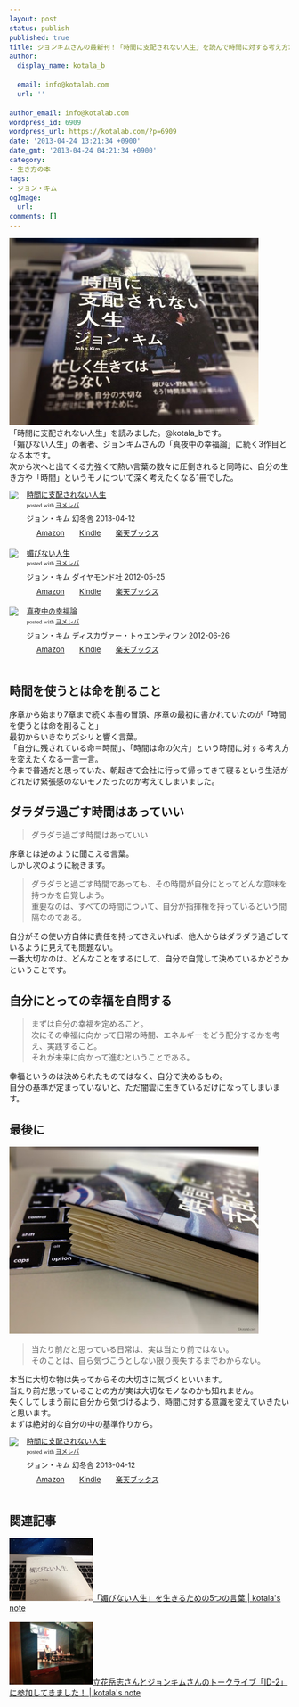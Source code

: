 ```yaml
---
layout: post
status: publish
published: true
title: ジョンキムさんの最新刊！「時間に支配されない人生」を読んで時間に対する考え方が変わってきた
author:
  display_name: kotala_b

  email: info@kotalab.com
  url: ''

author_email: info@kotalab.com
wordpress_id: 6909
wordpress_url: https://kotalab.com/?p=6909
date: '2013-04-24 13:21:34 +0900'
date_gmt: '2013-04-24 04:21:34 +0900'
category:
- 生き方の本
tags:
- ジョン・キム
ogImage:
  url:
comments: []
---
```

<p><img src="/wp-content/uploads/jikansihai_130424-448x336.jpg" alt="jikansihai_130424" width="448" height="336" class="alignnone size-large wp-image-6910" /><br />
「時間に支配されない人生」を読みました。@kotala_bです。<br />
「媚びない人生」の著者、ジョンキムさんの「真夜中の幸福論」に続く3作目となる本です。<br />
次から次へと出てくる力強くて熱い言葉の数々に圧倒されると同時に、自分の生き方や「時間」というモノについて深く考えたくなる1冊でした。</p>
<div class="booklink-box" style="text-align:left;padding-bottom:20px;font-size:small;/zoom: 1;overflow: hidden;">
<div class="booklink-image" style="float:left;margin:0 15px 10px 0;"><a href="https://www.amazon.co.jp/exec/obidos/asin/4344023625/same-22/" name="booklink" rel="nofollow" target="_blank"><img src="https://images-fe.ssl-images-amazon.com/images/I/61VdXzaaJbL._SL160_.jpg" style="border: none;" /></a></div>
<div class="booklink-info" style="line-height:120%;/zoom: 1;overflow: hidden;">
<div class="booklink-name" style="margin-bottom:10px;line-height:120%"><a href="https://www.amazon.co.jp/exec/obidos/asin/4344023625/same-22/" rel="nofollow" name="booklink" target="_blank">時間に支配されない人生</a>
<div class="booklink-powered-date" style="font-size:8pt;margin-top:5px;font-family:verdana;line-height:120%">posted with <a href="https://yomereba.com" target="_blank">ヨメレバ</a></div>
</div>
<div class="booklink-detail" style="margin-bottom:5px;">ジョン・キム 幻冬舎 2013-04-12    </div>
<div class="booklink-link2" style="margin-top:10px;">
<div class="shoplinkamazon" style="display:inline;margin-right:5px;background: url('https://img.yomereba.com/tam_y.gif') 0 0 no-repeat;padding: 2px 0 2px 18px;white-space: nowrap;"><a href="https://www.amazon.co.jp/exec/obidos/asin/4344023625/same-22/" rel="nofollow" target="_blank" title="アマゾン" >Amazon</a></div>
<div class="shoplinkkindle" style="display:inline;margin-right:5px;background: url('https://img.yomereba.com/tam_y.gif') 0 0 no-repeat;padding: 2px 0 2px 18px;white-space: nowrap;"><a href="https://www.amazon.co.jp/exec/obidos/ASIN/B00CEPEI02/same-22/" rel="nofollow" target="_blank" >Kindle</a></div>
<div class="shoplinkrakuten" style="display:inline;margin-right:5px;background: url('https://img.yomereba.com/tam_y.gif') 0 -50px no-repeat;padding: 2px 0 2px 18px;white-space: nowrap;"><a href="https://hb.afl.rakuten.co.jp/hgc/0fa7afc8.bbfc196a.0fa7afc9.d56c38f1/?pc=http%3A%2F%2Fbooks.rakuten.co.jp%2Frb%2F12270606%2F%3Fscid%3Daf_ich_link_urltxt%26m%3Dhttp%3A%2F%2Fm.rakuten.co.jp%2Fev%2Fbook%2F" rel="nofollow" target="_blank" title="楽天ブックス" >楽天ブックス</a></div>
</div>
</div>
<div class="booklink-footer" style="clear: left"></div>
</div>
<div class="booklink-box" style="text-align:left;padding-bottom:20px;font-size:small;/zoom: 1;overflow: hidden;">
<div class="booklink-image" style="float:left;margin:0 15px 10px 0;"><a href="https://www.amazon.co.jp/exec/obidos/asin/4478017697/same-22/" name="booklink" rel="nofollow" target="_blank"><img src="https://images-fe.ssl-images-amazon.com/images/I/31MJqxfaoIL._SL160_.jpg" style="border: none;" /></a></div>
<div class="booklink-info" style="line-height:120%;/zoom: 1;overflow: hidden;">
<div class="booklink-name" style="margin-bottom:10px;line-height:120%"><a href="https://www.amazon.co.jp/exec/obidos/asin/4478017697/same-22/" rel="nofollow" name="booklink" target="_blank">媚びない人生</a>
<div class="booklink-powered-date" style="font-size:8pt;margin-top:5px;font-family:verdana;line-height:120%">posted with <a href="https://yomereba.com" target="_blank">ヨメレバ</a></div>
</div>
<div class="booklink-detail" style="margin-bottom:5px;">ジョン・キム ダイヤモンド社 2012-05-25    </div>
<div class="booklink-link2" style="margin-top:10px;">
<div class="shoplinkamazon" style="display:inline;margin-right:5px;background: url('https://img.yomereba.com/tam_y.gif') 0 0 no-repeat;padding: 2px 0 2px 18px;white-space: nowrap;"><a href="https://www.amazon.co.jp/exec/obidos/asin/4478017697/same-22/" rel="nofollow" target="_blank" title="アマゾン" >Amazon</a></div>
<div class="shoplinkkindle" style="display:inline;margin-right:5px;background: url('https://img.yomereba.com/tam_y.gif') 0 0 no-repeat;padding: 2px 0 2px 18px;white-space: nowrap;"><a href="https://www.amazon.co.jp/exec/obidos/ASIN/B00BXZN256/same-22/" rel="nofollow" target="_blank" >Kindle</a></div>
<div class="shoplinkrakuten" style="display:inline;margin-right:5px;background: url('https://img.yomereba.com/tam_y.gif') 0 -50px no-repeat;padding: 2px 0 2px 18px;white-space: nowrap;"><a href="https://hb.afl.rakuten.co.jp/hgc/0fa7afc8.bbfc196a.0fa7afc9.d56c38f1/?pc=http%3A%2F%2Fbooks.rakuten.co.jp%2Frb%2F11662683%2F%3Fscid%3Daf_ich_link_urltxt%26m%3Dhttp%3A%2F%2Fm.rakuten.co.jp%2Fev%2Fbook%2F" rel="nofollow" target="_blank" title="楽天ブックス" >楽天ブックス</a></div>
</div>
</div>
<div class="booklink-footer" style="clear: left"></div>
</div>
<div class="booklink-box" style="text-align:left;padding-bottom:20px;font-size:small;/zoom: 1;overflow: hidden;">
<div class="booklink-image" style="float:left;margin:0 15px 10px 0;"><a href="https://www.amazon.co.jp/exec/obidos/asin/4799311654/same-22/" name="booklink" rel="nofollow" target="_blank"><img src="https://images-fe.ssl-images-amazon.com/images/I/41fb6WYxxeL._SL160_.jpg" style="border: none;" /></a></div>
<div class="booklink-info" style="line-height:120%;/zoom: 1;overflow: hidden;">
<div class="booklink-name" style="margin-bottom:10px;line-height:120%"><a href="https://www.amazon.co.jp/exec/obidos/asin/4799311654/same-22/" rel="nofollow" name="booklink" target="_blank">真夜中の幸福論</a>
<div class="booklink-powered-date" style="font-size:8pt;margin-top:5px;font-family:verdana;line-height:120%">posted with <a href="https://yomereba.com" target="_blank">ヨメレバ</a></div>
</div>
<div class="booklink-detail" style="margin-bottom:5px;">ジョン・キム ディスカヴァー・トゥエンティワン 2012-06-26    </div>
<div class="booklink-link2" style="margin-top:10px;">
<div class="shoplinkamazon" style="display:inline;margin-right:5px;background: url('https://img.yomereba.com/tam_y.gif') 0 0 no-repeat;padding: 2px 0 2px 18px;white-space: nowrap;"><a href="https://www.amazon.co.jp/exec/obidos/asin/4799311654/same-22/" rel="nofollow" target="_blank" title="アマゾン" >Amazon</a></div>
<div class="shoplinkkindle" style="display:inline;margin-right:5px;background: url('https://img.yomereba.com/tam_y.gif') 0 0 no-repeat;padding: 2px 0 2px 18px;white-space: nowrap;"><a href="https://www.amazon.co.jp/exec/obidos/ASIN/B00BFNJLVU/same-22/" rel="nofollow" target="_blank" >Kindle</a></div>
<div class="shoplinkrakuten" style="display:inline;margin-right:5px;background: url('https://img.yomereba.com/tam_y.gif') 0 -50px no-repeat;padding: 2px 0 2px 18px;white-space: nowrap;"><a href="https://hb.afl.rakuten.co.jp/hgc/0fa7afc8.bbfc196a.0fa7afc9.d56c38f1/?pc=http%3A%2F%2Fbooks.rakuten.co.jp%2Frb%2F11744699%2F%3Fscid%3Daf_ich_link_urltxt%26m%3Dhttp%3A%2F%2Fm.rakuten.co.jp%2Fev%2Fbook%2F" rel="nofollow" target="_blank" title="楽天ブックス" >楽天ブックス</a></div>
</div>
</div>
<div class="booklink-footer" style="clear: left"></div>
</div>
<!--more-->
<h2>時間を使うとは命を削ること</h2>
<p>序章から始まり7章まで続く本書の冒頭、序章の最初に書かれていたのが「時間を使うとは命を削ること」<br />
最初からいきなりズシリと響く言葉。<br />
「自分に残されている命＝時間」、「時間は命の欠片」という時間に対する考え方を変えたくなる一言一言。<br />
今まで普通だと思っていた、朝起きて会社に行って帰ってきて寝るという生活がどれだけ緊張感のないモノだったのか考えてしまいました。</p>
<h2>ダラダラ過ごす時間はあっていい</h2>
<blockquote><p>ダラダラ過ごす時間はあっていい</p></blockquote>
<p>序章とは逆のように聞こえる言葉。<br />
しかし次のように続きます。</p>
<blockquote><p>ダラダラと過ごす時間であっても、その時間が自分にとってどんな意味を持つかを自覚しよう。<br />
重要なのは、すべての時間について、自分が指揮権を持っているという間隔なのである。</p></blockquote>
<p>自分がその使い方自体に責任を持ってさえいれば、他人からはダラダラ過ごしているように見えても問題ない。<br />
一番大切なのは、どんなことをするにして、自分で自覚して決めているかどうかということです。</p>
<h2>自分にとっての幸福を自問する</h2>
<blockquote><p>まずは自分の幸福を定めること。<br />
次にその幸福に向かって日常の時間、エネルギーをどう配分するかを考え、実践すること。<br />
それが未来に向かって進むということである。</p></blockquote>
<p>幸福というのは決められたものではなく、自分で決めるもの。<br />
自分の基準が定まっていないと、ただ闇雲に生きているだけになってしまいます。</p>
<h2>最後に</h2>
<p><img src="/wp-content/uploads/jikansihai_130424_01-448x336.jpg" alt="jikansihai_130424_01" width="448" height="336" class="alignnone size-large wp-image-6911" /></p>
<blockquote><p>当たり前だと思っている日常は、実は当たり前ではない。<br />
そのことは、自ら気づこうとしない限り喪失するまでわからない。</p></blockquote>
<p>本当に大切な物は失ってからその大切さに気づくといいます。<br />
当たり前だ思っていることの方が実は大切なモノなのかも知れません。<br />
失くしてしまう前に自分から気づけるよう、時間に対する意識を変えていきたいと思います。<br />
まずは絶対的な自分の中の基準作りから。</p>
<div class="booklink-box" style="text-align:left;padding-bottom:20px;font-size:small;/zoom: 1;overflow: hidden;">
<div class="booklink-image" style="float:left;margin:0 15px 10px 0;"><a href="https://www.amazon.co.jp/exec/obidos/asin/4344023625/same-22/" name="booklink" rel="nofollow" target="_blank"><img src="https://images-fe.ssl-images-amazon.com/images/I/61VdXzaaJbL._SL160_.jpg" style="border: none;" /></a></div>
<div class="booklink-info" style="line-height:120%;/zoom: 1;overflow: hidden;">
<div class="booklink-name" style="margin-bottom:10px;line-height:120%"><a href="https://www.amazon.co.jp/exec/obidos/asin/4344023625/same-22/" rel="nofollow" name="booklink" target="_blank">時間に支配されない人生</a>
<div class="booklink-powered-date" style="font-size:8pt;margin-top:5px;font-family:verdana;line-height:120%">posted with <a href="https://yomereba.com" target="_blank">ヨメレバ</a></div>
</div>
<div class="booklink-detail" style="margin-bottom:5px;">ジョン・キム 幻冬舎 2013-04-12    </div>
<div class="booklink-link2" style="margin-top:10px;">
<div class="shoplinkamazon" style="display:inline;margin-right:5px;background: url('https://img.yomereba.com/tam_y.gif') 0 0 no-repeat;padding: 2px 0 2px 18px;white-space: nowrap;"><a href="https://www.amazon.co.jp/exec/obidos/asin/4344023625/same-22/" rel="nofollow" target="_blank" title="アマゾン" >Amazon</a></div>
<div class="shoplinkkindle" style="display:inline;margin-right:5px;background: url('https://img.yomereba.com/tam_y.gif') 0 0 no-repeat;padding: 2px 0 2px 18px;white-space: nowrap;"><a href="https://www.amazon.co.jp/exec/obidos/ASIN/B00CEPEI02/same-22/" rel="nofollow" target="_blank" >Kindle</a></div>
<div class="shoplinkrakuten" style="display:inline;margin-right:5px;background: url('https://img.yomereba.com/tam_y.gif') 0 -50px no-repeat;padding: 2px 0 2px 18px;white-space: nowrap;"><a href="https://hb.afl.rakuten.co.jp/hgc/0fa7afc8.bbfc196a.0fa7afc9.d56c38f1/?pc=http%3A%2F%2Fbooks.rakuten.co.jp%2Frb%2F12270606%2F%3Fscid%3Daf_ich_link_urltxt%26m%3Dhttp%3A%2F%2Fm.rakuten.co.jp%2Fev%2Fbook%2F" rel="nofollow" target="_blank" title="楽天ブックス" >楽天ブックス</a></div>
</div>
</div>
<div class="booklink-footer" style="clear: left"></div>
</div>
<h2 class="rele">関連記事</h2>
<p><a href="/books-kobinai-jinsei" target="_blank"><img  class="alignleft" src="/wp-content/uploads/kobinai_130408-448x336.jpg" alt="「媚びない人生」を生きるための5つの言葉 | kotala's note" width="150" /></a><a href="/books-kobinai-jinsei" target="_blank">「媚びない人生」を生きるための5つの言葉 | kotala's note</a><br style="clear:both;" /><br />
<a href="/talklive-id-2" target="_blank"><img  class="alignleft" src="/wp-content/uploads/id2_130228_03-448x336.jpg" alt="立花岳志さんとジョンキムさんのトークライブ「ID-2」に参加してきました！ | kotala's note" width="150" /></a><a href="/talklive-id-2" target="_blank">立花岳志さんとジョンキムさんのトークライブ「ID-2」に参加してきました！ | kotala's note</a><br style="clear:both;" /></p>
